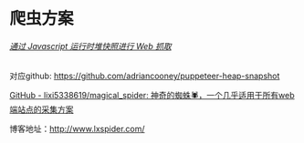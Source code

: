 # 爬虫方案

###### [通过 Javascript 运行时堆快照进行 Web 抓取](https://www.adriancooney.ie/blog/web-scraping-via-javascript-heap-snapshots)

对应github:  https://github.com/adriancooney/puppeteer-heap-snapshot

[GitHub - lixi5338619/magical_spider: 神奇的蜘蛛🕷，一个几乎适用于所有web端站点的采集方案](https://github.com/lixi5338619/magical_spider)

博客地址：http://www.lxspider.com/
